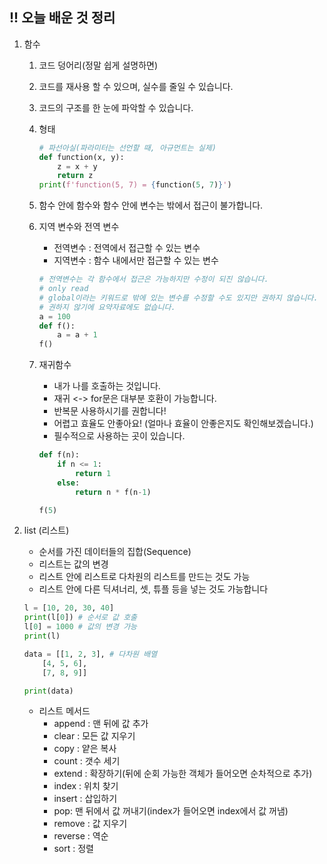 ## !! 오늘 배운 것 정리

1. 함수

   1. 코드 덩어리(정말 쉽게 설명하면)
   2. 코드를 재사용 할 수 있으며, 실수를 줄일 수 있습니다.
   3. 코드의 구조를 한 눈에 파악할 수 있습니다.
   4. 형태
      ```python
      # 파선아실(파라미터는 선언할 때, 아규먼트는 실제)
      def function(x, y):
          z = x + y
          return z
      print(f'function(5, 7) = {function(5, 7)}')
      ```
   5. 함수 안에 함수와 함수 안에 변수는 밖에서 접근이 불가합니다.
   6. 지역 변수와 전역 변수
      - 전역변수 : 전역에서 접근할 수 있는 변수
      - 지역변수 : 함수 내에서만 접근할 수 있는 변수
      ```python
      # 전역변수는 각 함수에서 접근은 가능하지만 수정이 되진 않습니다.
      # only read
      # global이라는 키워드로 밖에 있는 변수를 수정할 수도 있지만 권하지 않습니다.
      # 권하지 않기에 요약자료에도 없습니다.
      a = 100
      def f():
          a = a + 1
      f()
      ```
   7. 재귀함수

      - 내가 나를 호출하는 것입니다.
      - 재귀 <-> for문은 대부분 호환이 가능합니다.
      - 반복문 사용하시기를 권합니다!
      - 어렵고 효율도 안좋아요! (얼마나 효율이 안좋은지도 확인해보겠습니다.)
      - 필수적으로 사용하는 곳이 있습니다.

      ```python
      def f(n):
          if n <= 1:
              return 1
          else:
              return n * f(n-1)

      f(5)
      ```

2. list (리스트)

   - 순서를 가진 데이터들의 집합(Sequence)
   - 리스트는 값의 변경
   - 리스트 안에 리스트로 다차원의 리스트를 만드는 것도 가능
   - 리스트 안에 다른 딕셔너리, 셋, 튜플 등을 넣는 것도 가능합니다

   ```python
   l = [10, 20, 30, 40]
   print(l[0]) # 순서로 값 호출
   l[0] = 1000 # 값의 변경 가능
   print(l)

   data = [[1, 2, 3], # 다차원 배열
       [4, 5, 6],
       [7, 8, 9]]

   print(data)
   ```

   - 리스트 메서드
     - append : 맨 뒤에 값 추가
     - clear : 모든 값 지우기
     - copy : 얕은 복사
     - count : 갯수 세기
     - extend : 확장하기(뒤에 순회 가능한 객체가 들어오면 순차적으로 추가)
     - index : 위치 찾기
     - insert : 삽입하기
     - pop: 맨 뒤에서 값 꺼내기(index가 들어오면 index에서 값 꺼냄)
     - remove : 값 지우기
     - reverse : 역순
     - sort : 정렬
